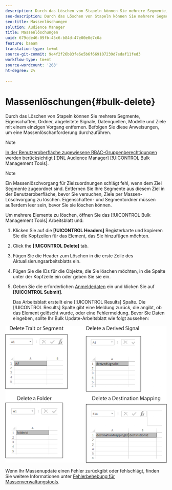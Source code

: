 ```yaml
---
description: Durch das Löschen von Stapeln können Sie mehrere Segmente, Eigenschaften, Ordner, abgeleitete Signale, Datenquellen, Modelle und Ziele mit einem einzigen Vorgang entfernen. Befolgen Sie diese Anweisungen, um eine Massenlöschanforderung durchzuführen.
seo-description: Durch das Löschen von Stapeln können Sie mehrere Segmente, Eigenschaften, Ordner, abgeleitete Signale, Datenquellen, Modelle und Ziele mit einem einzigen Vorgang entfernen. Befolgen Sie diese Anweisungen, um eine Massenlöschanforderung durchzuführen.
seo-title: Massenlöschungen
solution: Audience Manager
title: Massenlöschungen
uuid: 679cde46-09fb-45c6-b84d-47e00e0e7c0a
feature: baaam
translation-type: tm+mt
source-git-commit: 9e4f2f26b83fe6e5b6f669107239d7edaf11fed3
workflow-type: tm+mt
source-wordcount: '263'
ht-degree: 2%

---
```



# Massenlöschungen{#bulk-delete}

Durch das Löschen von Stapeln können Sie mehrere Segmente, Eigenschaften, Ordner, abgeleitete Signale, Datenquellen, Modelle und Ziele mit einem einzigen Vorgang entfernen. Befolgen Sie diese Anweisungen, um eine Massenlöschanforderung durchzuführen.

<!-- 

<p>t_bulk_delete.xml </p>

 -->

>[!NOTE]
>
>[In der Benutzeroberfläche zugewiesene RBAC-Gruppenberechtigungen](../../features/administration/administration-overview.md) werden berücksichtigt [!DNL Audience Manager] [!UICONTROL Bulk Management Tools].

>[!NOTE]
>
>Ein Massenlöschvorgang für Zielzuordnungen schlägt fehl, wenn dem Ziel Segmente zugeordnet sind. Entfernen Sie Ihre Segmente aus diesem Ziel in der Benutzeroberfläche, bevor Sie versuchen, Ziele per Massen-Löschvorgang zu löschen. Eigenschaften- und Segmentordner müssen außerdem leer sein, bevor Sie sie löschen können.

Um mehrere Elemente zu löschen, öffnen Sie das [!UICONTROL Bulk Management Tools] Arbeitsblatt und:

1. Klicken Sie auf die **[!UICONTROL Headers]** Registerkarte und kopieren Sie die Kopfzeilen für das Element, das Sie hinzufügen möchten.
2. Click the **[!UICONTROL Delete]** tab.
3. Fügen Sie die Header zum Löschen in die erste Zeile des Aktualisierungsarbeitsblatts ein.
4. Fügen Sie die IDs für die Objekte, die Sie löschen möchten, in die Spalte unter der Kopfzeile ein oder geben Sie sie ein.
5. Geben Sie die erforderlichen [Anmeldedaten](../../reference/bulk-management-tools/bulk-management-intro.md#auth-reqs) ein und klicken Sie auf **[!UICONTROL Submit]**.

   Das Arbeitsblatt erstellt eine [!UICONTROL Results] Spalte. Die [!UICONTROL Results] Spalte gibt eine Meldung zurück, die angibt, ob das Element gelöscht wurde, oder eine Fehlermeldung.
Bevor Sie Daten eingeben, sollte Ihr Bulk Update-Arbeitsblatt wie folgt aussehen:

![](assets/delete.png)

Wenn Ihr Massenupdate einen Fehler zurückgibt oder fehlschlägt, finden Sie weitere Informationen unter [Fehlerbehebung für Massenverwaltungstools](../../reference/bulk-management-tools/bulk-troubleshooting.md).
